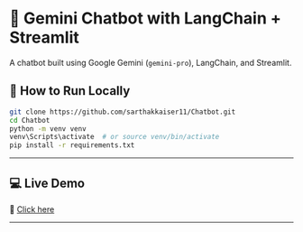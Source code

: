 # 🤖 Gemini Chatbot with LangChain + Streamlit

A chatbot built using Google Gemini (`gemini-pro`), LangChain, and Streamlit.

## 🚀 How to Run Locally

```bash
git clone https://github.com/sarthakkaiser11/Chatbot.git
cd Chatbot
python -m venv venv
venv\Scripts\activate  # or source venv/bin/activate
pip install -r requirements.txt

```


---

## 💻 Live Demo

🔗 [Click here](https://chatbot525.streamlit.app/)  

---

